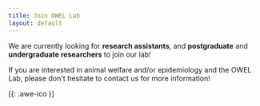 ```yaml
---
title: Join OWEL Lab
layout: default
---
```


We are currently looking for **research assistants**, and **postgraduate** and **undergraduate researchers** to join our lab! 

If you are interested in animal welfare and/or epidemiology and the OWEL Lab, please don't hesitate to contact us for more information!

[[<i class="fa fa-envelope-o"></i>](mailto:kendy.t.teng@gmail.com){: .awe-ico }]
